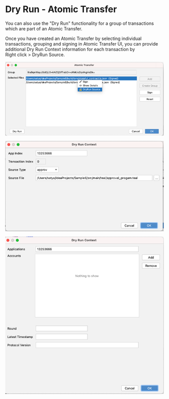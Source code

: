 # Dry Run - Atomic Transfer

You can also use the "Dry Run" functionality for a group of transactions which are part of an Atomic Transfer.

Once you have created an Atomic Transfer by selecting individual transactions, grouping and signing in Atomic Transfer UI, you can provide additional Dry Run Context information for each transaction by   
Right click &gt; DryRun Source.

![](../.gitbook/assets/dryrun-txn-select.png)



![](../.gitbook/assets/dryrun-txn-input.png)



![](../.gitbook/assets/dryruncontext-input-general.png)









